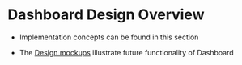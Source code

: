 # Dashboard Design Overview

* Implementation concepts can be found in this section

* The [Design mockups](mockups/README.md) illustrate future functionality of Dashboard
